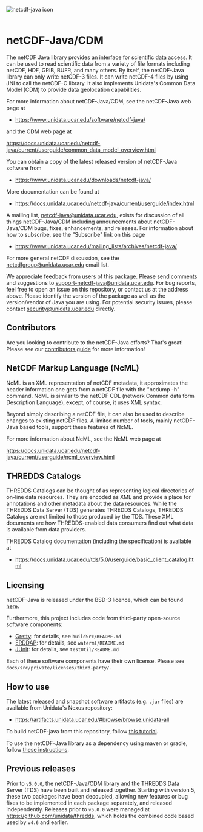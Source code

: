 ![netcdf-java icon](https://www.unidata.ucar.edu/images/logos/thredds_netcdf-150x150.png)
<br>
<br>


# netCDF-Java/CDM

The netCDF Java library provides an interface for scientific data access.
It can be used to read scientific data from a variety of file formats including netCDF, HDF, GRIB, BUFR, and many others.
By itself, the netCDF-Java library can only write netCDF-3 files.
It can write netCDF-4 files by using JNI to call the netCDF-C library.
It also implements Unidata's Common Data Model (CDM) to provide data geolocation capabilities.

For more information about netCDF-Java/CDM, see the netCDF-Java web page at

* https://www.unidata.ucar.edu/software/netcdf-java/

and the CDM web page at

https://docs.unidata.ucar.edu/netcdf-java/current/userguide/common_data_model_overview.html

You can obtain a copy of the latest released version of netCDF-Java software from

* https://www.unidata.ucar.edu/downloads/netcdf-java/

More documentation can be found at

* https://docs.unidata.ucar.edu/netcdf-java/current/userguide/index.html

A mailing list, netcdf-java@unidata.ucar.edu, exists for discussion of all things netCDF-Java/CDM including announcements about netCDF-Java/CDM bugs, fixes, enhancements, and releases.
For information about how to subscribe, see the "Subscribe" link on this page

* https://www.unidata.ucar.edu/mailing_lists/archives/netcdf-java/

For more general netCDF discussion, see the netcdfgroup@unidata.ucar.edu email list.

We appreciate feedback from users of this package.
Please send comments and suggestions to <support-netcdf-java@unidata.ucar.edu>.
For bug reports, feel free to open an issue on this repository, or contact us at the address above.
Please identify the version of the package as well as the version/vendor of Java you are using.
For potential security issues, please contact security@unidata.ucar.edu directly.

## Contributors

Are you looking to contribute to the netCDF-Java efforts?
That's great!
Please see our [contributors guide](https://github.com/Unidata/netcdf-java/blob/develop/.github/CONTRIBUTING.md) for more information!

## NetCDF Markup Language (NcML)

NcML is an XML representation of netCDF metadata, it approximates the header information one gets from a netCDF file with the "ncdump -h" command.
NcML is similar to the netCDF CDL (network Common data form Description Language), except, of course, it uses XML syntax.

Beyond simply describing a netCDF file, it can also be used to describe changes to existing netCDF files.
A limited number of tools, mainly netCDF-Java based tools, support these features of NcML.

For more information about NcML, see the NcML web page at

https://docs.unidata.ucar.edu/netcdf-java/current/userguide/ncml_overview.html

## THREDDS Catalogs

THREDDS Catalogs can be thought of as representing logical directories of on-line data resources.
They are encoded as XML and provide a place for annotations and other metadata about the data resources.
While the THREDDS Data Server (TDS) generates THREDDS Catalogs, THREDDS Catalogs are not limited to those produced by the TDS.
These XML documents are how THREDDS-enabled data consumers find out what data is available from data providers.

THREDDS Catalog documentation (including the specification) is available at

* https://docs.unidata.ucar.edu/tds/5.0/userguide/basic_client_catalog.html

## Licensing

netCDF-Java is released under the BSD-3 licence, which can be found [here](https://github.com/Unidata/netcdf-java/blob/develop/LICENSE).

Furthermore, this project includes code from third-party open-source software components:
* [Gretty](https://github.com/akhikhl/gretty): for details, see `buildSrc/README.md`
* [ERDDAP](https://coastwatch.pfeg.noaa.gov/erddap/index.html): for details, see `waterml/README.md`
* [JUnit](https://github.com/junit-team/junit4): for details, see `testUtil/README.md`

Each of these software components have their own license.
Please see `docs/src/private/licenses/third-party/`.

## How to use

The latest released and snapshot software artifacts (e.g. `.jar` files) are available from Unidata's Nexus repository:

* https://artifacts.unidata.ucar.edu/#browse/browse:unidata-all

To build netCDF-java from this repository, follow [this tutorial](https://docs.unidata.ucar.edu/netcdf-java/current/userguide/building_from_source.html).

To use the netCDF-Java library as a dependency using maven or gradle, follow [these instructions](https://docs.unidata.ucar.edu/netcdf-java/current/userguide/using_netcdf_java_artifacts.html).

## Previous releases

Prior to `v5.0.0`, the netCDF-Java/CDM library and the THREDDS Data Server (TDS) have been built and released together.
Starting with version 5, these two packages have been decoupled, allowing new features or bug fixes to be implemented in each package separately, and released independently.
Releases prior to `v5.0.0` were managed at <https://github.com/unidata/thredds>, which holds the combined code based used by `v4.6` and earlier.
